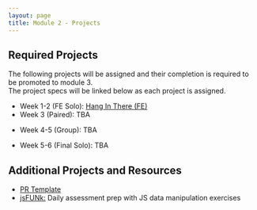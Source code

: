 ```yaml
---
layout: page
title: Module 2 - Projects
---
```


## Required Projects

The following projects will be assigned and their completion is required to be promoted to module 3.  
The project specs will be linked below as each project is assigned.

<!-- - Week 1-2 (FE Solo): TBA -->
- Week 1-2 (FE Solo): [Hang In There (FE)](./hang-in-there)
- Week 3 (Paired): TBA
<!-- - Week 3 (Paired): [Hang In There API](./hang-in-there-api/) -->
- Week 4-5 (Group): TBA
<!-- - Week 4-5 (Group): <!-- [Little Shop](./little_shop/) -->
- Week 5-6 (Final Solo): TBA
<!-- - Week 5-6 (Final Solo): <!-- []() -->

## Additional Projects and Resources

- [PR Template](./pr_template)
- [jsFUNk:](./js_funk) Daily assessment prep with JS data manipulation exercises
